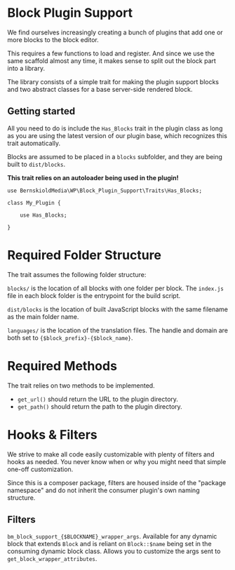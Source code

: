 # Block Plugin Support

We find ourselves increasingly creating a bunch of plugins that add one or more blocks to the block editor.

This requires a few functions to load and register. And since we use the same scaffold almost any time, it makes sense to split out the block part into a library.

The library consists of a simple trait for making the plugin support blocks and two abstract classes for a base server-side rendered block.

## Getting started

All you need to do is include the `Has_Blocks` trait in the plugin class as long as you are using the latest version of our plugin base, which recognizes this trait automatically.

Blocks are assumed to be placed in a `blocks` subfolder, and they are being built to `dist/blocks`.

**This trait relies on an autoloader being used in the plugin!**

```
use BernskioldMedia\WP\Block_Plugin_Support\Traits\Has_Blocks;

class My_Plugin {

    use Has_Blocks;

}
```

# Required Folder Structure

The trait assumes the following folder structure:

`blocks/` is the location of all blocks with one folder per block. The `index.js` file in each block folder is the entrypoint for the build script.

`dist/blocks` is the location of built JavaScript blocks with the same filename as the main folder name.

`languages/` is the location of the translation files. The handle and domain are both set to `{$block_prefix}-{$block_name}`.

# Required Methods

The trait relies on two methods to be implemented.

- `get_url()` should return the URL to the plugin directory.
- `get_path()` should return the path to the plugin directory.

# Hooks & Filters

We strive to make all code easily customizable with plenty of filters and hooks as needed. You never know when or why you might need that simple one-off customization.

Since this is a composer package, filters are housed inside of the "package namespace" and do not inherit the consumer plugin's own naming structure.

## Filters

`bm_block_support_{$BLOCKNAME}_wrapper_args`. Available for any dynamic block that extends `Block` and is reliant on `Block::$name` being set in the consuming dynamic block class.
Allows you to customize the args sent to `get_block_wrapper_attributes`.
